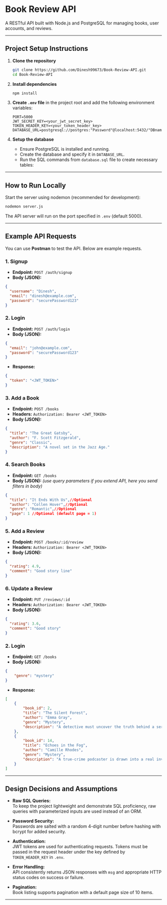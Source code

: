 
# Book Review API

A RESTful API built with Node.js and PostgreSQL for managing books, user accounts, and reviews.

---

## Project Setup Instructions

1. **Clone the repository**
   ```bash
   git clone https://github.com/Dinesh99673/Book-Review-API.git
   cd Book-Review-API
   ```

2. **Install dependencies**
   ```bash
   npm install
   ```

3. **Create `.env` file** in the project root and add the following environment variables:
   ```
   PORT=5000
   JWT_SECRET_KEY=<your_jwt_secret_key>
   TOKEN_HEADER_KEY=<your_token_header_key>
   DATABASE_URL=postgresql://postgres:"Password"@localhost:5432/"DBname"
   ```

4. **Setup the database**
   - Ensure PostgreSQL is installed and running.
   - Create the database and specify it in `DATABASE_URL`.
   - Run the SQL commands from `database.sql` file to create necessary tables:

---

## How to Run Locally

Start the server using nodemon (recommended for development):

```bash
nodemon server.js
```

The API server will run on the port specified in `.env` (default 5000).

---

## Example API Requests

You can use **Postman** to test the API. Below are example requests.

### 1. Signup
- **Endpoint:** `POST /auth/signup`
- **Body (JSON):**
```json
{
  "username": "Dinesh",
  "email": "dinesh@example.com",
  "password": "securePassword123"
}
```

### 2. Login
- **Endpoint:** `POST /auth/login`
- **Body (JSON):**
```json
{
  "email": "john@example.com",
  "password": "securePassword123"
}
```
- **Response:**
```json
{
  "token": "<JWT_TOKEN>"
}
```

### 3. Add a Book
- **Endpoint:** `POST /books`
- **Headers:** `Authorization: Bearer <JWT_TOKEN>`
- **Body (JSON):**
```json
{
  "title": "The Great Gatsby",
  "author": "F. Scott Fitzgerald",
  "genre": "Classic",
  "description": "A novel set in the Jazz Age."
}
```

### 4. Search Books
- **Endpoint:** `GET /books`
- **Body (JSON):** *(use query parameters if you extend API, here you send filters in body)*
```json
{
  "title": "It Ends With Us",//Optional
  "author": "Collen Hover",//Optional
  "genre": "Romantic",//Optional
  "page": 1 //Optional (default page = 1)
}
```

### 5. Add a Review
- **Endpoint:** `POST /books/:id/review` 
- **Headers:** `Authorization: Bearer <JWT_TOKEN>`
- **Body (JSON):**
```json
{
  "rating": 4.9,
  "comment": "Good story line"
}
```

### 6. Update a Review
- **Endpoint:** `PUT /reviews/:id` 
- **Headers:** `Authorization: Bearer <JWT_TOKEN>`
- **Body (JSON):**
```json
{
  "rating": 3.6,
  "comment": "Good story"
}
```
### 2. Login
- **Endpoint:** `GET /books`
- **Body (JSON):**
```json
{
    "genre": "mystery"
}
```
- **Response:**
```json
[
    {
        "book_id": 2,
        "title": "The Silent Forest",
        "author": "Emma Gray",
        "genre": "Mystery",
        "description": "A detective must uncover the truth behind a series of strange disappearances in a remote woodland town."
    },
    {
        "book_id": 14,
        "title": "Echoes in the Fog",
        "author": "Camille Rhodes",
        "genre": "Mystery",
        "description": "A true-crime podcaster is drawn into a real investigation when a local girl vanishes."
    }
]
```

---

## Design Decisions and Assumptions

- **Raw SQL Queries:**  
  To keep the project lightweight and demonstrate SQL proficiency, raw queries with parameterized inputs are used instead of an ORM.

- **Password Security:**  
  Passwords are salted with a random 4-digit number before hashing with bcrypt for added security.

- **Authentication:**  
  JWT tokens are used for authenticating requests. Tokens must be passed in the request header under the key defined by `TOKEN_HEADER_KEY` in `.env`.

- **Error Handling:**  
  API consistently returns JSON responses with `msg` and appropriate HTTP status codes on success or failure.

- **Pagination:**  
  Book listing supports pagination with a default page size of 10 items.

---

